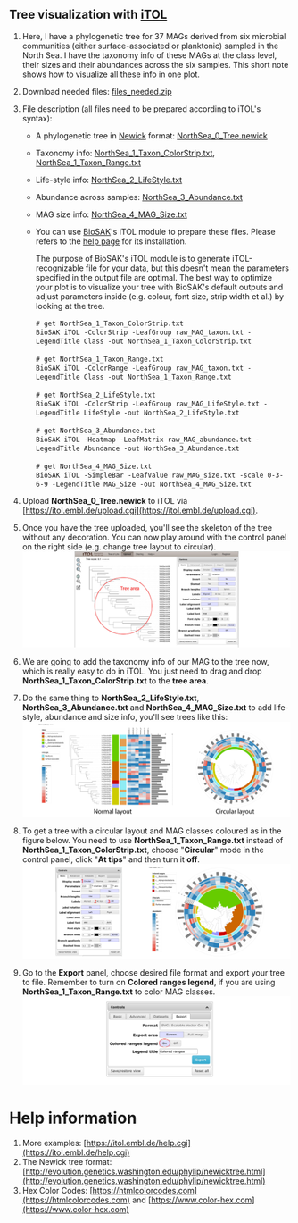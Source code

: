 
## Tree visualization with [iTOL](https://itol.embl.de)

1. Here, I have a phylogenetic tree for 37 MAGs derived from six microbial communities (either surface-associated or planktonic) sampled in the North Sea.
I have the taxonomy info of these MAGs at the class level, their sizes and their abundances across the six samples.
This short note shows how to visualize all these info in one plot.

1. Download needed files: [files_needed.zip](files_needed.zip)

1. File description (all files need to be prepared according to iTOL's syntax):

    + A phylogenetic tree in [Newick](http://evolution.genetics.washington.edu/phylip/newicktree.html) format: [NorthSea_0_Tree.newick](files_needed/NorthSea_0_Tree.newick)
    + Taxonomy info: [NorthSea_1_Taxon_ColorStrip.txt](files_needed/NorthSea_1_Taxon_ColorStrip.txt), [NorthSea_1_Taxon_Range.txt](files_needed/NorthSea_1_Taxon_Range.txt)
    + Life-style info: [NorthSea_2_LifeStyle.txt](files_needed/NorthSea_2_LifeStyle.txt)
    + Abundance across samples: [NorthSea_3_Abundance.txt](files_needed/NorthSea_3_Abundance.txt)
    + MAG size info: [NorthSea_4_MAG_Size.txt](files_needed/NorthSea_4_MAG_Size.txt)
    
    + You can use [BioSAK](https://github.com/songweizhi/BioSAK)'s iTOL module to prepare these files. Please refers to the [help page](https://github.com/songweizhi/BioSAK) for its installation.
    
        The purpose of BioSAK's iTOL module is to generate iTOL-recognizable file for your data, but this doesn't mean the parameters 
        specified in the output file are optimal. The best way to optimize your plot is to visualize your tree with BioSAK's default 
        outputs and adjust parameters inside (e.g. colour, font size, strip width et al.) by looking at the tree.

          # get NorthSea_1_Taxon_ColorStrip.txt
          BioSAK iTOL -ColorStrip -LeafGroup raw_MAG_taxon.txt -LegendTitle Class -out NorthSea_1_Taxon_ColorStrip.txt
          
          # get NorthSea_1_Taxon_Range.txt
          BioSAK iTOL -ColorRange -LeafGroup raw_MAG_taxon.txt -LegendTitle Class -out NorthSea_1_Taxon_Range.txt
          
          # get NorthSea_2_LifeStyle.txt
          BioSAK iTOL -ColorStrip -LeafGroup raw_MAG_LifeStyle.txt -LegendTitle LifeStyle -out NorthSea_2_LifeStyle.txt
          
          # get NorthSea_3_Abundance.txt
          BioSAK iTOL -Heatmap -LeafMatrix raw_MAG_abundance.txt -LegendTitle Abundance -out NorthSea_3_Abundance.txt

          # get NorthSea_4_MAG_Size.txt
          BioSAK iTOL -SimpleBar -LeafValue raw_MAG_size.txt -scale 0-3-6-9 -LegendTitle MAG_Size -out NorthSea_4_MAG_Size.txt


1. Upload **NorthSea_0_Tree.newick** to iTOL via [https://itol.embl.de/upload.cgi](https://itol.embl.de/upload.cgi).

1. Once you have the tree uploaded, you'll see the skeleton of the tree without any decoration. 
You can now play around with the control panel on the right side (e.g. change tree layout to circular).
![Step_1](figures/Step_1.jpg)

1. We are going to add the taxonomy info of our MAG to the tree now, which is really easy to do in iTOL. 
You just need to drag and drop **NorthSea_1_Taxon_ColorStrip.txt**  to the **tree area**.

1. Do the same thing to **NorthSea_2_LifeStyle.txt**, **NorthSea_3_Abundance.txt** and **NorthSea_4_MAG_Size.txt** to add life-style, abundance and size info, 
you'll see trees like this:
![Tree_1](figures/Tree_1.jpg)

1. To get a tree with a circular layout and MAG classes coloured as in the figure below. 
You need to use **NorthSea_1_Taxon_Range.txt** instead of **NorthSea_1_Taxon_ColorStrip.txt**,
choose "**Circular**" mode in the control panel, click "**At tips**" and then turn it **off**.
![Tree_2](figures/Tree_2.jpg)

1. Go to the **Export** panel, choose desired file format and export your tree to file. 
Remember to turn on **Colored ranges legend**, if you are using **NorthSea_1_Taxon_Range.txt** to color MAG classes.
![Step_2](figures/Step_2.jpg)


# Help information

1. More examples: [https://itol.embl.de/help.cgi](https://itol.embl.de/help.cgi)
1. The Newick tree format: [http://evolution.genetics.washington.edu/phylip/newicktree.html](http://evolution.genetics.washington.edu/phylip/newicktree.html)
1. Hex Color Codes: [https://htmlcolorcodes.com](https://htmlcolorcodes.com) and [https://www.color-hex.com](https://www.color-hex.com)
